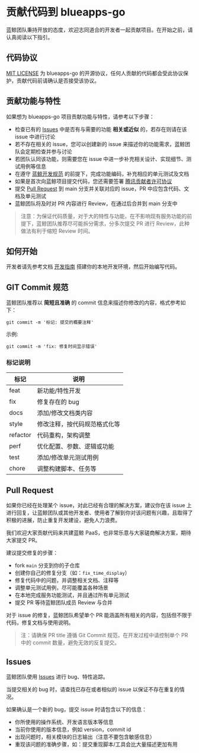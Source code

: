 # 贡献代码到 blueapps-go

蓝鲸团队秉持开放的态度，欢迎志同道合的开发者一起贡献项目。在开始之前，请认真阅读以下指引。

## 代码协议

[MIT LICENSE](../LICENSE) 为 blueapps-go 的开源协议，任何人贡献的代码都会受此协议保护，贡献代码前请确认是否接受该协议。

## 贡献功能与特性

如果想为 blueapps-go 项目贡献功能与特性，请参考以下步骤：

- 检查已有的 [Issues](https://github.com/TencentBlueKing/blueapps-go/issues) 中是否有与需要的功能 **相关或近似** 的，若存在则请在该 issue 中进行讨论
- 若不存在相关的 issue，您可以创建新的 issue 来描述你的功能需求，蓝鲸团队会定期检查并参与讨论
- 若团队认同该功能，则需要您在 issue 中进一步补充相关设计、实现细节、测试用例等信息
- 在遵守 [蓝鲸开发规范](https://bk.tencent.com/docs/document/7.0/250/46218) 的前提下，完成功能编码，补充相应的单元测试及文档
- 如果是首次向蓝鲸项目提交代码，您还需要签署 [腾讯贡献者许可协议](https://bk-cla.bktencent.com/TencentBlueKing/blueapps-go)
- 提交 [Pull Request](https://github.com/TencentBlueKing/blueapps-go/pulls) 到 main 分支并关联对应的 issue，PR 中应包含代码、文档及单元测试
- 蓝鲸团队将及时对 PR 内容进行 Review，在通过后合并到 main 分支中

> 注意：为保证代码质量，对于大的特性与功能，在不影响现有服务功能的前提下，蓝鲸团队推荐尽可能拆分需求，分多次提交 PR 进行 Review，此种做法有利于缩短 Review 时间。

## 如何开始

开发者请先参考文档 [开发指南](DEVELOP_GUIDE.md) 搭建你的本地开发环境，然后开始编写代码。

## GIT Commit 规范

蓝鲸团队推荐以 **简短且准确** 的 commit 信息来描述你修改的内容，格式参考如下：

```
git commit -m '标记: 提交的概要注释'
```

示例:

```shell
git commit -m 'fix: 修复时间显示错误'
```

### 标记说明

| 标记       | 说明             |
|----------|----------------|
| feat     | 新功能/特性开发       |
| fix      | 修复存在的 bug      |
| docs     | 添加/修改文档类内容     |
| style    | 修改注释，按代码规范格式化等 |
| refactor | 代码重构，架构调整      |
| perf     | 优化配置、参数、逻辑或功能  |
| test     | 添加/修改单元测试用例    |
| chore	   | 调整构建脚本、任务等     |

## Pull Request

如果你已经在处理某个 issue，对此已经有合理的解决方案，建议你在该 issue 上进行回复，让蓝鲸团队或其他开发者、使用者了解到你对该问题有兴趣，且取得了积极的进展，防止重复开发建设，避免人力浪费。

我们欢迎大家贡献代码来共建蓝鲸 PaaS，也非常乐意与大家磋商解决方案，期待大家提交 PR。

建议提交修复的步骤：

- fork `main` 分支到你的子仓库
- 创建你自己的修复分支（如：`fix_time_display`）
- 修复代码中的问题，并调整相关文档、注释等
- 调整单元测试用例，尽可能覆盖各种场景
- 在本地完成服务功能测试，并且通过所有单元测试
- 提交 PR 等待蓝鲸团队成员 Review 与合并

对于 issue 的修复，蓝鲸团队希望单个 PR 能涵盖所有相关的内容，包括但不限于代码，修复文档与使用说明。

> 注：请确保 PR title 遵循 Git Commit 规范，在开发过程中请控制单个 PR 中的 commit 数量，避免无效的反复提交。

## Issues

蓝鲸团队使用 [Issues](https://github.com/TencentBlueKing/blueapps-go/issues) 进行 bug、特性追踪。

当提交相关的 bug 时，请查找已存在或者相似的 issue 以保证不存在重复的情况。

如果确认是一个新的 bug，提交 issue 时请包含以下的信息：

* 你所使用的操作系统、开发语言版本等信息
* 当前你使用的版本信息，例如 version，commit id
* 出现问题时，相关模块的日志输出（注意不要包含敏感信息）
* 重现该问题的准确步骤，如：提交重现脚本/工具会比大量描述更加有用
